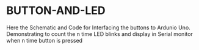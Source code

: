 # BUTTON-AND-LED
Here the Schematic and Code for Interfacing the buttons to Ardunio Uno. Demonstrating to count the n time LED blinks and display in Serial monitor when n time button is pressed 

